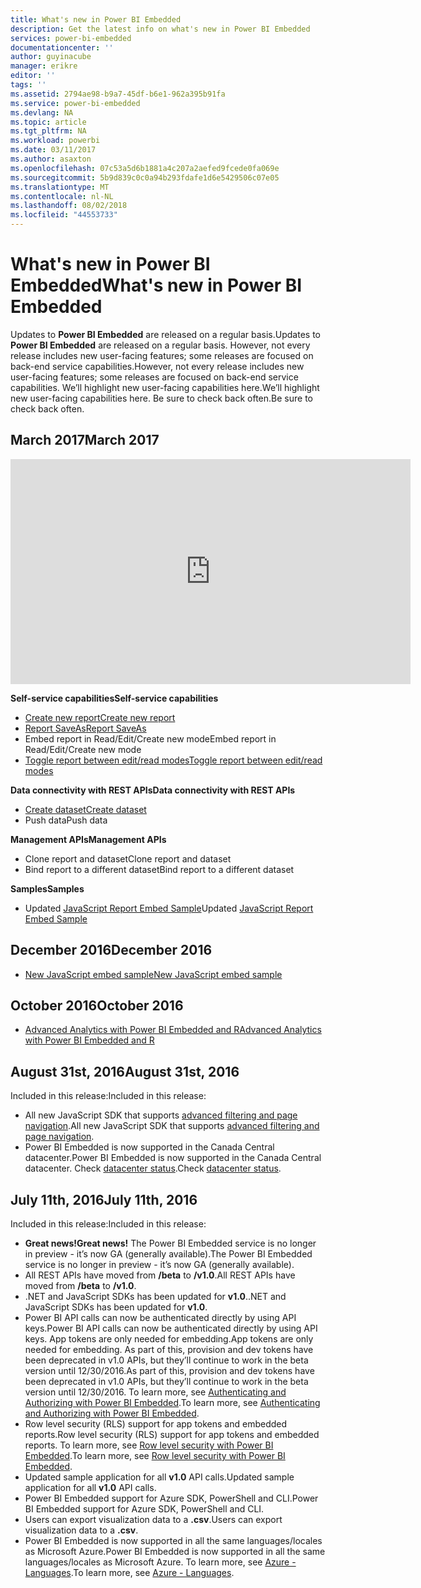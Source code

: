 ```yaml
---
title: What's new in Power BI Embedded
description: Get the latest info on what's new in Power BI Embedded
services: power-bi-embedded
documentationcenter: ''
author: guyinacube
manager: erikre
editor: ''
tags: ''
ms.assetid: 2794ae98-b9a7-45df-b6e1-962a395b91fa
ms.service: power-bi-embedded
ms.devlang: NA
ms.topic: article
ms.tgt_pltfrm: NA
ms.workload: powerbi
ms.date: 03/11/2017
ms.author: asaxton
ms.openlocfilehash: 07c53a5d6b1881a4c207a2aefed9fcede0fa069e
ms.sourcegitcommit: 5b9d839c0c0a94b293fdafe1d6e5429506c07e05
ms.translationtype: MT
ms.contentlocale: nl-NL
ms.lasthandoff: 08/02/2018
ms.locfileid: "44553733"
---
```

# <a name="whats-new-in-power-bi-embedded"></a><span data-ttu-id="e3dba-103">What's new in Power BI Embedded</span><span class="sxs-lookup"><span data-stu-id="e3dba-103">What's new in Power BI Embedded</span></span>

<span data-ttu-id="e3dba-104">Updates to **Power BI Embedded** are released on a regular basis.</span><span class="sxs-lookup"><span data-stu-id="e3dba-104">Updates to **Power BI Embedded** are released on a regular basis.</span></span> <span data-ttu-id="e3dba-105">However, not every release includes new user-facing features; some releases are focused on back-end service capabilities.</span><span class="sxs-lookup"><span data-stu-id="e3dba-105">However, not every release includes new user-facing features; some releases are focused on back-end service capabilities.</span></span> <span data-ttu-id="e3dba-106">We’ll highlight new user-facing capabilities here.</span><span class="sxs-lookup"><span data-stu-id="e3dba-106">We’ll highlight new user-facing capabilities here.</span></span> <span data-ttu-id="e3dba-107">Be sure to check back often.</span><span class="sxs-lookup"><span data-stu-id="e3dba-107">Be sure to check back often.</span></span>

## <a name="march-2017"></a><span data-ttu-id="e3dba-108">March 2017</span><span class="sxs-lookup"><span data-stu-id="e3dba-108">March 2017</span></span>

<iframe width="640" height="360" src="https://www.youtube.com/embed/ibuN4DzCl5c?showinfo=0" frameborder="0" allowfullscreen></iframe>

<span data-ttu-id="e3dba-109">**Self-service capabilities**</span><span class="sxs-lookup"><span data-stu-id="e3dba-109">**Self-service capabilities**</span></span>

* [<span data-ttu-id="e3dba-110">Create new report</span><span class="sxs-lookup"><span data-stu-id="e3dba-110">Create new report</span></span>](power-bi-embedded-create-report-from-dataset.md)
* [<span data-ttu-id="e3dba-111">Report SaveAs</span><span class="sxs-lookup"><span data-stu-id="e3dba-111">Report SaveAs</span></span>](power-bi-embedded-save-reports.md)
* <span data-ttu-id="e3dba-112">Embed report in Read/Edit/Create new mode</span><span class="sxs-lookup"><span data-stu-id="e3dba-112">Embed report in Read/Edit/Create new mode</span></span> 
* [<span data-ttu-id="e3dba-113">Toggle report between edit/read modes</span><span class="sxs-lookup"><span data-stu-id="e3dba-113">Toggle report between edit/read modes</span></span>](power-bi-embedded-toggle-mode.md)

<span data-ttu-id="e3dba-114">**Data connectivity with REST APIs**</span><span class="sxs-lookup"><span data-stu-id="e3dba-114">**Data connectivity with REST APIs**</span></span>

* [<span data-ttu-id="e3dba-115">Create dataset</span><span class="sxs-lookup"><span data-stu-id="e3dba-115">Create dataset</span></span>](https://msdn.microsoft.com/library/azure/mt778875.aspx)
* <span data-ttu-id="e3dba-116">Push data</span><span class="sxs-lookup"><span data-stu-id="e3dba-116">Push data</span></span> 

<span data-ttu-id="e3dba-117">**Management APIs**</span><span class="sxs-lookup"><span data-stu-id="e3dba-117">**Management APIs**</span></span>

* <span data-ttu-id="e3dba-118">Clone report and dataset</span><span class="sxs-lookup"><span data-stu-id="e3dba-118">Clone report and dataset</span></span>
* <span data-ttu-id="e3dba-119">Bind report to a different dataset</span><span class="sxs-lookup"><span data-stu-id="e3dba-119">Bind report to a different dataset</span></span>

<span data-ttu-id="e3dba-120">**Samples**</span><span class="sxs-lookup"><span data-stu-id="e3dba-120">**Samples**</span></span>

* <span data-ttu-id="e3dba-121">Updated [JavaScript Report Embed Sample](https://microsoft.github.io/PowerBI-JavaScript/demo)</span><span class="sxs-lookup"><span data-stu-id="e3dba-121">Updated [JavaScript Report Embed Sample](https://microsoft.github.io/PowerBI-JavaScript/demo)</span></span>

## <a name="december-2016"></a><span data-ttu-id="e3dba-122">December 2016</span><span class="sxs-lookup"><span data-stu-id="e3dba-122">December 2016</span></span>

* [<span data-ttu-id="e3dba-123">New JavaScript embed sample</span><span class="sxs-lookup"><span data-stu-id="e3dba-123">New JavaScript embed sample</span></span>](https://microsoft.github.io/PowerBI-JavaScript/demo/)

## <a name="october-2016"></a><span data-ttu-id="e3dba-124">October 2016</span><span class="sxs-lookup"><span data-stu-id="e3dba-124">October 2016</span></span>

* [<span data-ttu-id="e3dba-125">Advanced Analytics with Power BI Embedded and R</span><span class="sxs-lookup"><span data-stu-id="e3dba-125">Advanced Analytics with Power BI Embedded and R</span></span>](https://powerbi.microsoft.com/blog/r-in-pbie/)

## <a name="august-31st-2016"></a><span data-ttu-id="e3dba-126">August 31st, 2016</span><span class="sxs-lookup"><span data-stu-id="e3dba-126">August 31st, 2016</span></span>
<span data-ttu-id="e3dba-127">Included in this release:</span><span class="sxs-lookup"><span data-stu-id="e3dba-127">Included in this release:</span></span>

* <span data-ttu-id="e3dba-128">All new JavaScript SDK that supports [advanced filtering and page navigation](power-bi-embedded-interact-with-reports.md).</span><span class="sxs-lookup"><span data-stu-id="e3dba-128">All new JavaScript SDK that supports [advanced filtering and page navigation](power-bi-embedded-interact-with-reports.md).</span></span>
* <span data-ttu-id="e3dba-129">Power BI Embedded is now supported in the Canada Central datacenter.</span><span class="sxs-lookup"><span data-stu-id="e3dba-129">Power BI Embedded is now supported in the Canada Central datacenter.</span></span> <span data-ttu-id="e3dba-130">Check [datacenter status](https://azure.microsoft.com/status/).</span><span class="sxs-lookup"><span data-stu-id="e3dba-130">Check [datacenter status](https://azure.microsoft.com/status/).</span></span>

## <a name="july-11th-2016"></a><span data-ttu-id="e3dba-131">July 11th, 2016</span><span class="sxs-lookup"><span data-stu-id="e3dba-131">July 11th, 2016</span></span>
<span data-ttu-id="e3dba-132">Included in this release:</span><span class="sxs-lookup"><span data-stu-id="e3dba-132">Included in this release:</span></span>

* <span data-ttu-id="e3dba-133">**Great news!**</span><span class="sxs-lookup"><span data-stu-id="e3dba-133">**Great news!**</span></span> <span data-ttu-id="e3dba-134">The Power BI Embedded service is no longer in preview - it’s now GA (generally available).</span><span class="sxs-lookup"><span data-stu-id="e3dba-134">The Power BI Embedded service is no longer in preview - it’s now GA (generally available).</span></span>  
* <span data-ttu-id="e3dba-135">All REST APIs have moved from **/beta** to **/v1.0**.</span><span class="sxs-lookup"><span data-stu-id="e3dba-135">All REST APIs have moved from **/beta** to **/v1.0**.</span></span>
* <span data-ttu-id="e3dba-136">.NET and JavaScript SDKs has been updated for **v1.0**.</span><span class="sxs-lookup"><span data-stu-id="e3dba-136">.NET and JavaScript SDKs has been updated for **v1.0**.</span></span>
* <span data-ttu-id="e3dba-137">Power BI API calls can now be authenticated directly by using API keys.</span><span class="sxs-lookup"><span data-stu-id="e3dba-137">Power BI API calls can now be authenticated directly by using API keys.</span></span> <span data-ttu-id="e3dba-138">App tokens are only needed for embedding.</span><span class="sxs-lookup"><span data-stu-id="e3dba-138">App tokens are only needed for embedding.</span></span> <span data-ttu-id="e3dba-139">As part of this, provision and dev tokens have been deprecated in v1.0 APIs, but they’ll continue to work in the beta version until 12/30/2016.</span><span class="sxs-lookup"><span data-stu-id="e3dba-139">As part of this, provision and dev tokens have been deprecated in v1.0 APIs, but they’ll continue to work in the beta version until 12/30/2016.</span></span> <span data-ttu-id="e3dba-140">To learn more, see [Authenticating and Authorizing with Power BI Embedded](power-bi-embedded-app-token-flow.md).</span><span class="sxs-lookup"><span data-stu-id="e3dba-140">To learn more, see [Authenticating and Authorizing with Power BI Embedded](power-bi-embedded-app-token-flow.md).</span></span>
* <span data-ttu-id="e3dba-141">Row level security (RLS) support for app tokens and embedded reports.</span><span class="sxs-lookup"><span data-stu-id="e3dba-141">Row level security (RLS) support for app tokens and embedded reports.</span></span> <span data-ttu-id="e3dba-142">To learn more, see [Row level security with Power BI Embedded](power-bi-embedded-rls.md).</span><span class="sxs-lookup"><span data-stu-id="e3dba-142">To learn more, see [Row level security with Power BI Embedded](power-bi-embedded-rls.md).</span></span>
* <span data-ttu-id="e3dba-143">Updated sample application for all **v1.0** API calls.</span><span class="sxs-lookup"><span data-stu-id="e3dba-143">Updated sample application for all **v1.0** API calls.</span></span>
* <span data-ttu-id="e3dba-144">Power BI Embedded support for Azure SDK, PowerShell and CLI.</span><span class="sxs-lookup"><span data-stu-id="e3dba-144">Power BI Embedded support for Azure SDK, PowerShell and CLI.</span></span>
* <span data-ttu-id="e3dba-145">Users can export visualization data to a **.csv**.</span><span class="sxs-lookup"><span data-stu-id="e3dba-145">Users can export visualization data to a **.csv**.</span></span>
* <span data-ttu-id="e3dba-146">Power BI Embedded is now supported in all the same languages/locales as Microsoft Azure.</span><span class="sxs-lookup"><span data-stu-id="e3dba-146">Power BI Embedded is now supported in all the same languages/locales as Microsoft Azure.</span></span> <span data-ttu-id="e3dba-147">To learn more, see  [Azure - Languages](http://social.technet.microsoft.com/wiki/contents/articles/4234.windows-azure-extent-of-localization.aspx).</span><span class="sxs-lookup"><span data-stu-id="e3dba-147">To learn more, see  [Azure - Languages](http://social.technet.microsoft.com/wiki/contents/articles/4234.windows-azure-extent-of-localization.aspx).</span></span>


